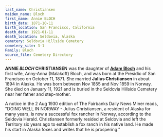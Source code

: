 ```yaml
---
last_name: Christiansen
maiden_name: Bloch
first_name: Annie BLOCH
birth_date: 1871-10-11
birth_location: San Francisco, California
death_date: 1921-01-11
death_location: Seldovia, Alaska
cemetery: Seldovia Hillside Cemetery
cemetery_site: 3-1
Family: Bloch
source_file: Cemetery Directory
---
```


**ANNIE *BLOCH* CHRISTIANSEN** was the daughter of [**Adam Bloch**](./Bloch_Adam.md) and his first wife, Anny-Anna
(Malakoff) Bloch, and was born at the Presidio of San Francisco on October 11, 1871. She
married **Julius Christiansen** in about 1894 in Alaska. He was born between
Nov 1855 and Nov 1859 in Norway. She died on January 11, 1921 and is buried in the Seldovia Hillside
Cemetery near her father and step-mother.  
  
A notice in the 2 Aug 1930 edition of The Fairbanks Daily News Miner
reads, "DOING WELL IN NORWAY - Julius Christiansen, a resident of Alaska
for many years, is now a successful fox rancher in Norway, according to
the Seldovia Herald. Christiansen formerly resided at Seldovia and left
the Territory six years ago to establish a fox ranch in his native land.
He made his start in Alaska foxes and writes that he is prospering."

